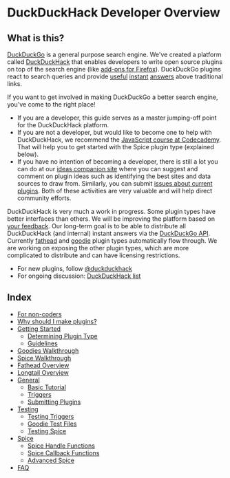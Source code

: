 DuckDuckHack Developer Overview
===
## What is this?

[DuckDuckGo](https://duckduckgo.com/) is a general purpose search engine. We've created a platform called [DuckDuckHack](http://duckduckhack.com/) that enables developers to write open source plugins on top of the search engine (like [add-ons for Firefox](https://addons.mozilla.org/en-US/firefox/addon/duckduckgo-for-firefox/?src=ss)). DuckDuckGo plugins react to search queries and provide [useful](https://duckduckgo.com/?q=%40duckduckgo) [instant](https://duckduckgo.com/?q=roman+xvi) [answers](https://duckduckgo.com/?q=private+ips) above traditional links.

If you want to get involved in making DuckDuckGo a better search engine, you've come to the right place! 

* If you are a developer, this guide serves as a master jumping-off point for the DuckDuckHack platform.
* If you are not a developer, but would like to become one to help with DuckDuckHack, we recommend the [JavaScript course at Codecademy](http://www.codecademy.com/tracks/javascript). That will help you to get started with the Spice plugin type (explained below).
* If you have no intention of becoming a developer, there is still a lot you can do at our [ideas companion site](http://ideas.duckduckhack.com/) where you can suggest and comment on plugin ideas such as identifying the best sites and data sources to draw from. Similarly, you can submit [issues about current plugins](https://github.com/duckduckgo/duckduckgo/issues?direction=desc&sort=created&state=open). Both of these activities are very valuable and will help direct community efforts.

DuckDuckHack is very much a work in progress. Some plugin types have better interfaces than others. We will be improving the platform based on [your feedback](https://www.listbox.com/subscribe/?list_id=197814).
Our long-term goal is to be able to distribute all DuckDuckHack (and internal) instant answers via the [DuckDuckGo API](https://api.duckduckgo.com). 
Currently [fathead](https://github.com/duckduckgo/zeroclickinfo-fathead) and [goodie](#goodies-overview) plugin types 
automatically flow through. We are working on exposing the other plugin types, which are more complicated to distribute
and can have licensing restrictions.

* For new plugins, follow [@duckduckhack](https://twitter.com/duckduckhack)
* For ongoing discussion: [DuckDuckHack list](https://www.listbox.com/subscribe/?list_id=197814)

## Index

* [For non-coders](documentation/faq.md#what-if-im-not-a-coder-at-all)
* [Why should I make plugins?](documentation/faq.md#why-should-i-make-plugins)
* [Getting Started](documentation/getting_started.md)
  * [Determining Plugin Type](documentation/getting_started.md#determining-plugin-type)
  * [Guidelines](documentation/getting_started.md#guidelines)
* [Goodies Walkthrough](documentation/goodies_overview.md)
* [Spice Walkthrough](documentation/spice_overview.md)
* [Fathead Overview](https://github.com/duckduckgo/zeroclickinfo-fathead)
* [Longtail Overview](https://github.com/duckduckgo/zeroclickinfo-longtail)
* [General](documentation/general.md)
  * [Basic Tutorial](documentation/general.md#basic-tutorial)
  * [Triggers](documentation/general.md#triggers)
  * [Submitting Plugins](documentation/general.md#submitting-plugins)
* [Testing](documentation/testing.md)
  * [Testing Triggers](documentation/testing.md#testing-triggers)
  * [Goodie Test Files](documentation/testing.md#goodie-test-files)
  * [Testing Spice](documentation/testing.md#testing-spice)
* [Spice](documentation/spice.md)
  * [Spice Handle Functions](documentation/spice.md#spice-handle-functions)
  * [Spice Callback Functions](documentation/spice.md#spice-callback-functions)
  * [Advanced Spice](https://github.com/duckduckgo/zeroclickinfo-spice#advanced-spice)
* [FAQ](documentation/faq.md)
